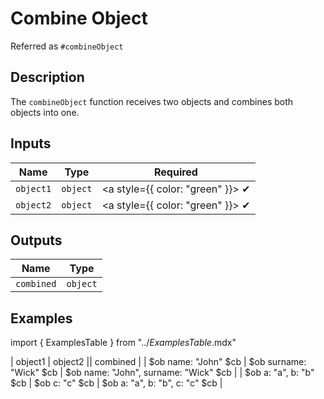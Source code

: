 # Combine Object
Referred as `#combineObject`

## Description
The `combineObject` function receives two objects and combines both objects into one.

## Inputs
| Name | Type | Required
|------|------|:-----:|
| `object1` | `object` | <a style={{ color: "green" }}> ✔ </a>
| `object2` | `object` | <a style={{ color: "green" }}> ✔ </a>


## Outputs
| Name | Type |
|------|------|
| `combined` | `object` |

## Examples
import { ExamplesTable } from "../_ExamplesTable_.mdx"

<ExamplesTable>
| object1 | object2 || combined |
| $ob name: "John" $cb | $ob surname: "Wick" $cb | $ob name: "John", surname: "Wick" $cb |
| $ob a: "a", b: "b" $cb | $ob c: "c" $cb | $ob a: "a", b: "b", c: "c" $cb |
</ExamplesTable>


